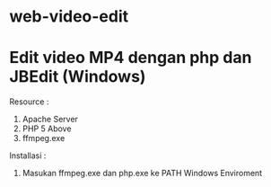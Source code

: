 # web-video-edit
# Edit video MP4 dengan php dan JBEdit (Windows)
Resource :
1. Apache Server
2. PHP 5 Above
3. ffmpeg.exe 

Installasi :
1. Masukan ffmpeg.exe dan php.exe ke PATH Windows Enviroment


